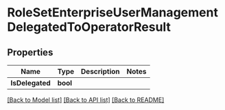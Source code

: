 # RoleSetEnterpriseUserManagementDelegatedToOperatorResult

## Properties

Name | Type | Description | Notes
------------ | ------------- | ------------- | -------------
**IsDelegated** | **bool** |  | 

[[Back to Model list]](../README.md#documentation-for-models) [[Back to API list]](../README.md#documentation-for-api-endpoints) [[Back to README]](../README.md)


